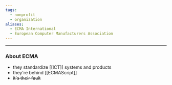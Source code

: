 ```yaml
---
tags:
  - nonprofit
  - organization
aliases:
  - ECMA International
  - European Computer Manufacturers Association
---
```

---

### About ECMA

- they standardize [[ICT]] systems and products
- they're behind [[ECMAScript]]
- ~~it's their fault~~
